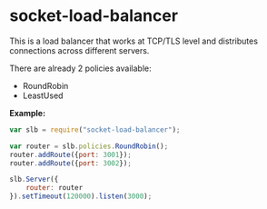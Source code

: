 socket-load-balancer
====================

This is a load balancer that works at TCP/TLS level and distributes connections across different servers.

There are already 2 policies available:

 - RoundRobin
 - LeastUsed

__Example:__

```js
var slb = require("socket-load-balancer");

var router = slb.policies.RoundRobin();
router.addRoute({port: 3001});
router.addRoute({port: 3002});

slb.Server({
    router: router
}).setTimeout(120000).listen(3000);
```